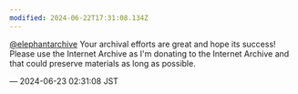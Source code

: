 ```yaml
---
modified: 2024-06-22T17:31:08.134Z
---
```


<p><span class="h-card" translate="no"><a href="https://mastodon.social/@elephantarchive" class="u-url mention">@<span>elephantarchive</span></a></span> Your archival efforts are great and hope its success! Please use the Internet Archive as I&#39;m donating to the Internet Archive and that could preserve materials as long as possible.</p>

&mdash; 2024-06-23 02:31:08 JST

<!-- Original URL: https://mastodon.social/@sakuramochi0/112661460951604200-->
